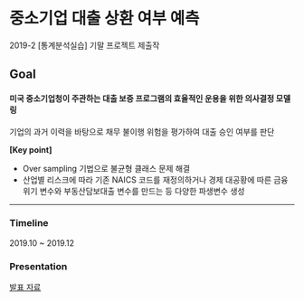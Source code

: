 # 중소기업 대출 상환 여부 예측
2019-2 [통계분석실습] 기말 프로젝트 제출작

## Goal 
#### **미국 중소기업청이 주관하는 대출 보증 프로그램의 효율적인 운용을 위한 의사결정 모델링** <br>
기업의 과거 이력을 바탕으로 채무 불이행 위험을 평가하여 대출 승인 여부를 판단

**[Key point]**
- Over sampling 기법으로 불균형 클래스 문제 해결
- 산업별 리스크에 따라 기존 NAICS 코드를 재정의하거나 경제 대공황에 따른 금융 위기 변수와 부동산담보대출 변수를 만드는 등 다양한 파생변수 생성

- - -

### Timeline
2019.10 ~ 2019.12

### Presentation
[발표 자료](통계분석실습_최종발표.pdf)
